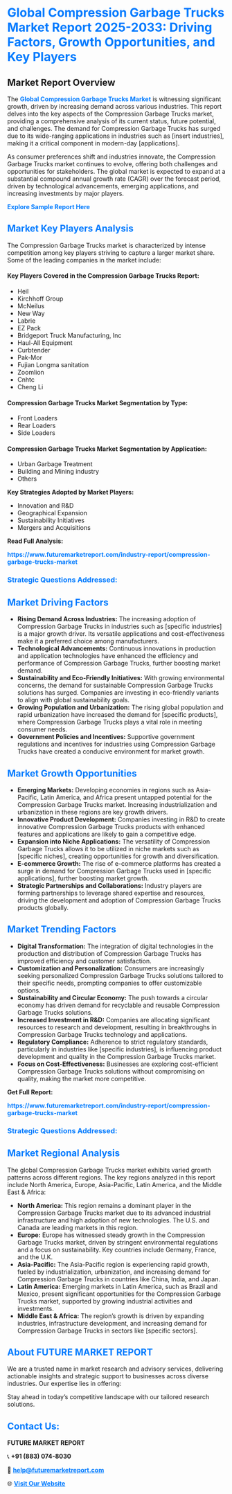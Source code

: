 <h1 style="color: #007BFF;">Global Compression Garbage Trucks Market Report 2025-2033: Driving Factors, Growth Opportunities, and Key Players</h1>

<section id="overview">
<h2>Market Report Overview</h2>
<p>The <a href="https://www.futuremarketreport.com/industry-report/compression-garbage-trucks-market" style="color: #007BFF; text-decoration: none;"><strong>Global Compression Garbage Trucks Market</strong></a> is witnessing significant growth, driven by increasing demand across various industries. This report delves into the key aspects of the Compression Garbage Trucks market, providing a comprehensive analysis of its current status, future potential, and challenges. The demand for Compression Garbage Trucks has surged due to its wide-ranging applications in industries such as [insert industries], making it a critical component in modern-day [applications].</p>
<p>As consumer preferences shift and industries innovate, the Compression Garbage Trucks market continues to evolve, offering both challenges and opportunities for stakeholders. The global market is expected to expand at a substantial compound annual growth rate (CAGR) over the forecast period, driven by technological advancements, emerging applications, and increasing investments by major players.</p>
</section>

<section id="overview">
<p><a href="https://www.futuremarketreport.com/request-sample/reportId=45464" style="color: #007BFF; text-decoration: none;"><strong>Explore Sample Report Here</strong></a></p>
</section>

<section id="key-players">
<h2 style="color: #007BFF;">Market Key Players Analysis</h2>
<p>The Compression Garbage Trucks market is characterized by intense competition among key players striving to capture a larger market share. Some of the leading companies in the market include:</p>
<h4>Key Players Covered in the Compression Garbage Trucks Report:</h4>
<ul><li>Heil</li><li>Kirchhoff Group</li><li>McNeilus</li><li>New Way</li><li>Labrie</li><li>EZ Pack</li><li>Bridgeport Truck Manufacturing, Inc</li><li>Haul-All Equipment</li><li>Curbtender</li><li>Pak-Mor</li><li>Fujian Longma sanitation</li><li>Zoomlion</li><li>Cnhtc</li><li>Cheng Li</li></ul>
<h4>Compression Garbage Trucks Market Segmentation by Type:</h4>
<ul><li>Front Loaders</li><li>Rear Loaders</li><li>Side Loaders</li></ul>

<h4>Compression Garbage Trucks Market Segmentation by Application:</h4>
<ul><li>Urban Garbage Treatment</li><li>Building and Mining industry</li><li>Others</li></ul>
<p><strong>Key Strategies Adopted by Market Players:</strong></p>
<ul>
<li>Innovation and R&D</li>
<li>Geographical Expansion</li>
<li>Sustainability Initiatives</li>
<li>Mergers and Acquisitions</li>
</ul>
</section>

<section>
<p><strong>Read Full Analysis: </strong></p><a href="https://www.futuremarketreport.com/industry-report/compression-garbage-trucks-market" style="color: #007BFF; text-decoration: none;"><strong>https://www.futuremarketreport.com/industry-report/compression-garbage-trucks-market</strong></a>
<h3 style="color: #007BFF;">Strategic Questions Addressed:</h3>
</section>

<section id="driving-factors">
<h2 style="color: #007BFF;">Market Driving Factors</h2>
<ul>
<li><strong>Rising Demand Across Industries:</strong> The increasing adoption of Compression Garbage Trucks in industries such as [specific industries] is a major growth driver. Its versatile applications and cost-effectiveness make it a preferred choice among manufacturers.</li>
<li><strong>Technological Advancements:</strong> Continuous innovations in production and application technologies have enhanced the efficiency and performance of Compression Garbage Trucks, further boosting market demand.</li>
<li><strong>Sustainability and Eco-Friendly Initiatives:</strong> With growing environmental concerns, the demand for sustainable Compression Garbage Trucks solutions has surged. Companies are investing in eco-friendly variants to align with global sustainability goals.</li>
<li><strong>Growing Population and Urbanization:</strong> The rising global population and rapid urbanization have increased the demand for [specific products], where Compression Garbage Trucks plays a vital role in meeting consumer needs.</li>
<li><strong>Government Policies and Incentives:</strong> Supportive government regulations and incentives for industries using Compression Garbage Trucks have created a conducive environment for market growth.</li>
</ul>
</section>

<section id="growth-opportunities">
<h2 style="color: #007BFF;">Market Growth Opportunities</h2>
<ul>
<li><strong>Emerging Markets:</strong> Developing economies in regions such as Asia-Pacific, Latin America, and Africa present untapped potential for the Compression Garbage Trucks market. Increasing industrialization and urbanization in these regions are key growth drivers.</li>
<li><strong>Innovative Product Development:</strong> Companies investing in R&D to create innovative Compression Garbage Trucks products with enhanced features and applications are likely to gain a competitive edge.</li>
<li><strong>Expansion into Niche Applications:</strong> The versatility of Compression Garbage Trucks allows it to be utilized in niche markets such as [specific niches], creating opportunities for growth and diversification.</li>
<li><strong>E-commerce Growth:</strong> The rise of e-commerce platforms has created a surge in demand for Compression Garbage Trucks used in [specific applications], further boosting market growth.</li>
<li><strong>Strategic Partnerships and Collaborations:</strong> Industry players are forming partnerships to leverage shared expertise and resources, driving the development and adoption of Compression Garbage Trucks products globally.</li>
</ul>
</section>

<section id="trending-factors">
<h2 style="color: #007BFF;">Market Trending Factors</h2>
<ul>
<li><strong>Digital Transformation:</strong> The integration of digital technologies in the production and distribution of Compression Garbage Trucks has improved efficiency and customer satisfaction.</li>
<li><strong>Customization and Personalization:</strong> Consumers are increasingly seeking personalized Compression Garbage Trucks solutions tailored to their specific needs, prompting companies to offer customizable options.</li>
<li><strong>Sustainability and Circular Economy:</strong> The push towards a circular economy has driven demand for recyclable and reusable Compression Garbage Trucks solutions.</li>
<li><strong>Increased Investment in R&D:</strong> Companies are allocating significant resources to research and development, resulting in breakthroughs in Compression Garbage Trucks technology and applications.</li>
<li><strong>Regulatory Compliance:</strong> Adherence to strict regulatory standards, particularly in industries like [specific industries], is influencing product development and quality in the Compression Garbage Trucks market.</li>
<li><strong>Focus on Cost-Effectiveness:</strong> Businesses are exploring cost-efficient Compression Garbage Trucks solutions without compromising on quality, making the market more competitive.</li>
</ul>
</section>

<section>
<p><strong>Get Full Report: </strong></p><a href="https://www.futuremarketreport.com/industry-report/compression-garbage-trucks-market" style="color: #007BFF; text-decoration: none;"><strong>https://www.futuremarketreport.com/industry-report/compression-garbage-trucks-market</strong></a>
<h3 style="color: #007BFF;">Strategic Questions Addressed:</h3>
</section>


<section id="regional-analysis">
<h2 style="color: #007BFF;">Market Regional Analysis</h2>
<p>The global Compression Garbage Trucks market exhibits varied growth patterns across different regions. The key regions analyzed in this report include North America, Europe, Asia-Pacific, Latin America, and the Middle East & Africa:</p>
<ul>
<li><strong>North America:</strong> This region remains a dominant player in the Compression Garbage Trucks market due to its advanced industrial infrastructure and high adoption of new technologies. The U.S. and Canada are leading markets in this region.</li>
<li><strong>Europe:</strong> Europe has witnessed steady growth in the Compression Garbage Trucks market, driven by stringent environmental regulations and a focus on sustainability. Key countries include Germany, France, and the U.K.</li>
<li><strong>Asia-Pacific:</strong> The Asia-Pacific region is experiencing rapid growth, fueled by industrialization, urbanization, and increasing demand for Compression Garbage Trucks in countries like China, India, and Japan.</li>
<li><strong>Latin America:</strong> Emerging markets in Latin America, such as Brazil and Mexico, present significant opportunities for the Compression Garbage Trucks market, supported by growing industrial activities and investments.</li>
<li><strong>Middle East & Africa:</strong> The region’s growth is driven by expanding industries, infrastructure development, and increasing demand for Compression Garbage Trucks in sectors like [specific sectors].</li>
</ul>
</section>

<footer>
<h2 style="color: #007BFF;">About FUTURE MARKET REPORT</h2>
<p>We are a trusted name in market research and advisory services, delivering actionable insights and strategic support to businesses across diverse industries. Our expertise lies in offering:</p>

<p>Stay ahead in today’s competitive landscape with our tailored research solutions.</p>

<h2 style="color: #007BFF;">Contact Us:</h2>
<p><strong>FUTURE MARKET REPORT</strong></p>
<p>📞 <strong>+91 (883) 074-8030</strong></p>
<p>📧 <strong><a href="mailto:help@futuremarketreport.com" style="color: #007BFF;">help@futuremarketreport.com</a></strong></p>
<p>🌐 <strong><a href="https://www.futuremarketreport.com/" style="color: #007BFF;">Visit Our Website</a></strong></p>
</footer>